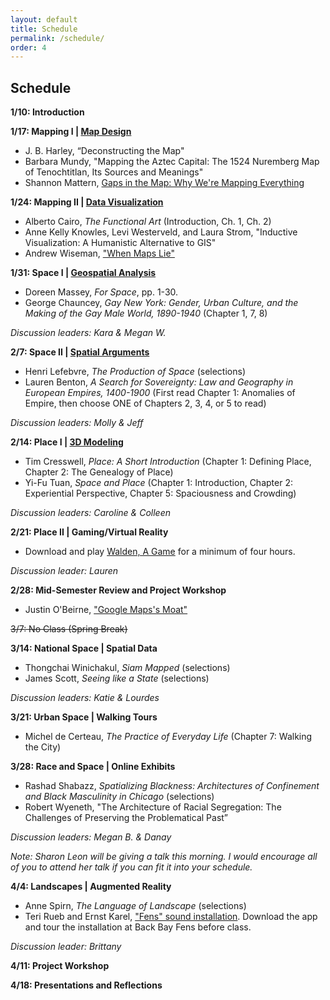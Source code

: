 ```yaml
---
layout: default
title: Schedule
permalink: /schedule/
order: 4
---
```


## Schedule

**1/10: Introduction**

**1/17: Mapping I | [Map Design]({{site.baseurl}}/in-class/week-2-map-design)**
- J. B. Harley, “Deconstructing the Map"
- Barbara Mundy, "Mapping the Aztec Capital: The 1524 Nuremberg Map of Tenochtitlan, Its Sources and Meanings"
- Shannon Mattern, [Gaps in the Map: Why We're Mapping Everything](http://wordsinspace.net/shannon/2015/09/18/gaps-in-the-map-why-were-mapping-everything-and-why-not-everything-can-or-should-be-mapped/)

**1/24: Mapping II | [Data Visualization]({{site.baseurl}}/in-class/week-3-ggplot2.html)**
- Alberto Cairo, *The Functional Art* (Introduction, Ch. 1, Ch. 2)
- Anne Kelly Knowles, Levi Westerveld, and Laura Strom, "Inductive Visualization: A Humanistic Alternative to GIS"
- Andrew Wiseman, ["When Maps Lie"](https://www.citylab.com/design/2015/06/when-maps-lie/396761/)

**1/31: Space I | [Geospatial Analysis]({{site.baseurl}}/in-class/week-4-geospatial-analysis)**
- Doreen Massey, *For Space*, pp. 1-30.
- George Chauncey, *Gay New York: Gender, Urban Culture, and the Making of the Gay Male World, 1890-1940* (Chapter 1, 7, 8)

*Discussion leaders: Kara & Megan W.*

**2/7: Space II | [Spatial Arguments]({{site.baseurl}}/in-class/week-5-spatial-arguments)**
- Henri Lefebvre, *The Production of Space* (selections)
- Lauren Benton, *A Search for Sovereignty: Law and Geography in European Empires, 1400-1900* (First read Chapter 1: Anomalies of Empire, then choose ONE of Chapters 2, 3, 4, or 5 to read)

*Discussion leaders: Molly & Jeff*

**2/14: Place I | [3D Modeling]({{site.baseurl}}/in-class/week-6-3D-modeling)**
- Tim Cresswell, *Place: A Short Introduction* (Chapter 1: Defining Place,  Chapter 2: The Genealogy of Place)
- Yi-Fu Tuan, *Space and Place* (Chapter 1: Introduction, Chapter 2: Experiential Perspective, Chapter 5: Spaciousness and Crowding)

*Discussion leaders: Caroline & Colleen*

**2/21: Place II | Gaming/Virtual Reality**
- Download and play [Walden, A Game](https://www.waldengame.com/) for a minimum of four hours.

*Discussion leader: Lauren*

**2/28: Mid-Semester Review and Project Workshop**
- Justin O'Beirne, ["Google Maps's Moat"](https://www.justinobeirne.com/google-maps-moat)

~~3/7: No Class (Spring Break)~~

**3/14: National Space | Spatial Data**
- Thongchai Winichakul, *Siam Mapped* (selections)
- James Scott, *Seeing like a State* (selections)

*Discussion leaders: Katie & Lourdes*

**3/21: Urban Space | Walking Tours**
- Michel de Certeau, *The Practice of Everyday Life* (Chapter 7: Walking the City)

**3/28: Race and Space | Online Exhibits**
- Rashad Shabazz, *Spatializing Blackness: Architectures of Confinement and Black Masculinity in Chicago* (selections)
- Robert Wyeneth, "The Architecture of Racial Segregation: The Challenges of Preserving the Problematical Past”

*Discussion leaders: Megan B. & Danay*

*Note: Sharon Leon will be giving a talk this morning. I would encourage all of you to attend her talk if you can fit it into your schedule.*

**4/4: Landscapes | Augmented Reality**
- Anne Spirn, *The Language of Landscape* (selections)
- Teri Rueb and Ernst Karel, ["Fens" sound installation](http://terirueb.net/fens/). Download the app and tour the installation at Back Bay Fens before class.

*Discussion leader: Brittany*

**4/11: Project Workshop**

**4/18: Presentations and Reflections**
